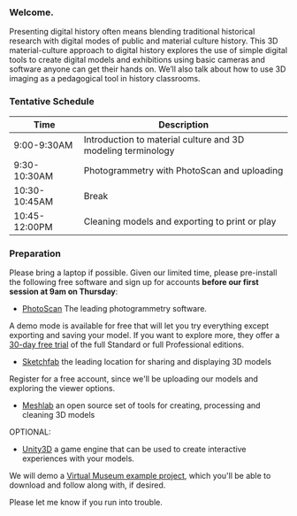 ### Welcome.
Presenting digital history often means blending traditional historical research with digital modes of public and material culture history. This 3D material-culture approach to digital history explores the use of simple digital tools to create digital models and exhibitions using basic cameras and software anyone can get their hands on. We’ll also talk about how to use 3D imaging as a pedagogical tool in history classrooms. 

### Tentative Schedule
| Time | Description |
| ------------- | ------------- |
| 9:00-9:30AM  | Introduction to material culture and 3D modeling terminology|
| 9:30-10:30AM  | Photogrammetry with PhotoScan and uploading |
| 10:30-10:45AM  | Break |
| 10:45-12:00PM  | Cleaning models and exporting to print or play |

### Preparation
Please bring a laptop if possible. Given our limited time, please pre-install the following free software and sign up for accounts **before our first session at 9am on Thursday**:

- [PhotoScan](http://www.agisoft.com/downloads/installer/) The leading photogrammetry software.

 A demo mode is available for free that will let you try everything except exporting and saving your model. If you want to explore more, they offer a [30-day free trial](http://www.agisoft.com/downloads/request-trial/) of the full Standard or full Professional editions. 
    
- [Sketchfab](https://sketchfab.com/) the leading location for sharing and displaying 3D models

 Register for a free account, since we'll be uploading our models and exploring the viewer options.

- [Meshlab](http://www.meshlab.net/) an open source set of tools for creating, processing and cleaning 3D models 

OPTIONAL:
- [Unity3D](http://unity3d.com/get-unity) a game engine that can be used to create interactive experiences with your models. 

 We will demo a [Virtual Museum example project](www.medhieval.com/museum_demo), which you'll be able to download and follow along with, if desired.

Please let me know if you run into trouble.
